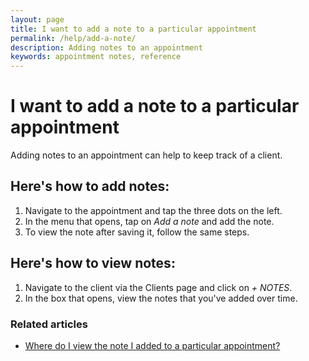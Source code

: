 ```yaml
---
layout: page
title: I want to add a note to a particular appointment
permalink: /help/add-a-note/
description: Adding notes to an appointment
keywords: appointment notes, reference
---
```


# I want to add a note to a particular appointment

Adding notes to an appointment can help to keep track of a client.

## Here's how to add notes:

1. Navigate to the appointment and tap the three dots on the left.
2. In the menu that opens, tap on *Add a note* and add the note.
3. To view the note after saving it, follow the same steps.

## Here's how to view notes:

1. Navigate to the client via the Clients page and click on *+ NOTES*.
2. In the box that opens, view the notes that you've added over time.

### Related articles

* [Where do I view the note I added to a particular appointment?](/help/view-a-note)
